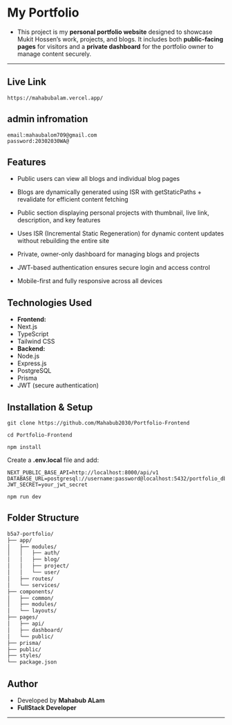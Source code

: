 # My Portfolio

- This project is my **personal portfolio website** designed to showcase Mukit Hossen’s work, projects, and blogs. It includes both **public-facing pages** for visitors and a **private dashboard** for the portfolio owner to manage content securely.

---

## Live Link

```
https://mahabubalam.vercel.app/
```

## admin infromation

```
email:mahaubalom709@gmail.com
password:20302030WA@
```

## Features

- Public users can view all blogs and individual blog pages
- Blogs are dynamically generated using ISR with getStaticPaths + revalidate for efficient content fetching
- Public section displaying personal projects with thumbnail, live link, description, and key features
- Uses ISR (Incremental Static Regeneration) for dynamic content updates without rebuilding the entire site

- Private, owner-only dashboard for managing blogs and projects
- JWT-based authentication ensures secure login and access control
- Mobile-first and fully responsive across all devices

## Technologies Used

- **Frontend:**
- Next.js
- TypeScript
- Tailwind CSS
- **Backend:**
- Node.js
- Express.js
- PostgreSQL
- Prisma
- JWT (secure authentication)

## Installation & Setup

```
git clone https://github.com/Mahabub2030/Portfolio-Frontend
```

```
cd Portfolio-Frontend
```

```
npm install
```

Create a **.env.local** file and add:

```
NEXT_PUBLIC_BASE_API=http://localhost:8000/api/v1
DATABASE_URL=postgresql://username:password@localhost:5432/portfolio_db
JWT_SECRET=your_jwt_secret
```

```
npm run dev
```

## Folder Structure

```bash
b5a7-portfolio/
├── app/
│   ├── modules/
│   │   ├── auth/
│   │   ├── blog/
│   │   ├── project/
│   │   └── user/
│   ├── routes/
│   └── services/
├── components/
│   ├── common/
│   ├── modules/
│   └── layouts/
├── pages/
│   ├── api/
│   ├── dashboard/
│   └── public/
├── prisma/
├── public/
├── styles/
└── package.json

```

## Author

- Developed by **Mahabub ALam**
- **FullStack Developer**

---
